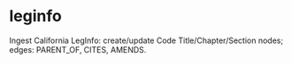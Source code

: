# leginfo

Ingest California LegInfo: create/update Code Title/Chapter/Section nodes; edges: PARENT_OF, CITES, AMENDS.
